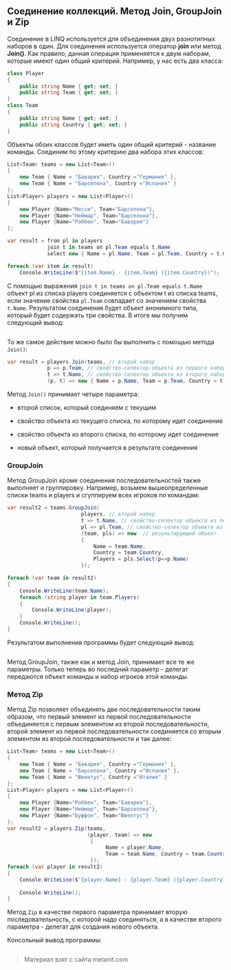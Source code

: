 ## Соединение коллекций. Метод Join, GroupJoin и Zip

Соединение в LINQ используется для объединения двух разнотипных наборов в один. Для соединения используется оператор **join** или метод **Join()**. Как правило, данная операция применяется к двум наборам, которые имеют один общий критерий. Например, у нас есть два класса:

```cs
class Player
{
    public string Name { get; set; }
    public string Team { get; set; }
}
class Team
{
    public string Name { get; set; }
    public string Country { get; set; }
}
```

Объекты обоих классов будет иметь один общий критерий - название команды. Соединим по этому критерию два набора этих классов:

```cs
List<Team> teams = new List<Team>()
{
    new Team { Name = "Бавария", Country ="Германия" },
    new Team { Name = "Барселона", Country ="Испания" }
};
List<Player> players = new List<Player>()
{
    new Player {Name="Месси", Team="Барселона"},
    new Player {Name="Неймар", Team="Барселона"},
    new Player {Name="Роббен", Team="Бавария"}
};

var result = from pl in players
             join t in teams on pl.Team equals t.Name
             select new { Name = pl.Name, Team = pl.Team, Country = t.Country };

foreach (var item in result)
    Console.WriteLine($"{item.Name} - {item.Team} ({item.Country})");
```

С помощью выражения `join t in teams on pl.Team equals t.Name` объект pl из списка players соединяется с объектом t из списка teams, если значение свойства `pl.Team` совпадает со значением свойства `t.Name`. Результатом соединения будет объект анонимного типа, который будет содержать три свойства. В итоге мы получим следующий вывод:

```

```

То же самое действие можно было бы выполнить с помощью метода `Join()`:

```cs
var result = players.Join(teams, // второй набор
             p => p.Team, // свойство-селектор объекта из первого набора
             t => t.Name, // свойство-селектор объекта из второго набора
             (p, t) => new { Name = p.Name, Team = p.Team, Country = t.Country }); // результат
```

Метод `Join()` принимает четыре параметра:

- второй список, который соединяем с текущим

- свойство объекта из текущего списка, по которому идет соединение

- свойство объекта из второго списка, по которому идет соединение

- новый объект, который получается в результате соединения

### GroupJoin

Метод GroupJoin кроме соединения последовательностей также выполняет и группировку. Например, возьмем вышеопределенные списки teams и players и сгуппируем всех игроков по командам:

```cs
var result2 = teams.GroupJoin(
                        players, // второй набор
                        t => t.Name, // свойство-селектор объекта из первого набора
                        pl => pl.Team, // свойство-селектор объекта из второго набора
                        (team, pls) => new  // результирующий объект
                        { 
                            Name = team.Name, 
                            Country = team.Country, 
                            Players = pls.Select(p=>p.Name) 
                        });

foreach (var team in result2)
{
    Console.WriteLine(team.Name);
    foreach (string player in team.Players)
    {
        Console.WriteLine(player);
    }
    Console.WriteLine();
}
```

Результатом выполнения программы будет следующий вывод:

```

```

Метод GroupJoin, также как и метод Join, принимает все те же параметры. Только теперь во последний параметр - делегат передаются объект команды и набор игроков этой команды.

### Метод Zip

Метод Zip позволяет объединять две последовательности таким образом, что первый элемент из первой последовательности объединяется с первым элементом из второй последовательности, второй элемент из первой последовательности соединяется со вторым элементом из второй последовательности и так далее:

```cs
List<Team> teams = new List<Team>()
{
    new Team { Name = "Бавария", Country ="Германия" },
    new Team { Name = "Барселона", Country ="Испания" },
    new Team { Name = "Ювентус", Country ="Италия" }
};
List<Player> players = new List<Player>()
{
    new Player {Name="Роббен", Team="Бавария"},
    new Player {Name="Неймар", Team="Барселона"},
    new Player {Name="Буффон", Team="Ювентус"}
};
var result2 = players.Zip(teams, 
                          (player, team) => new
                           {
                                Name = player.Name,
                                Team = team.Name, Country = team.Country
                           });
foreach (var player in result2)
{
    Console.WriteLine($"{player.Name} - {player.Team} ({player.Country})");
                
    Console.WriteLine();
}
```

Метод `Zip` в качестве первого параметра принимает вторую последовательность, с которой надо соединяться, а в качестве второго параметра - делегат для создания нового объекта.

Консольный вывод программы:

```

```


> Материал взят с сайта metanit.com